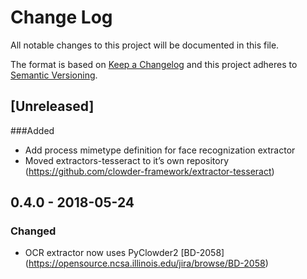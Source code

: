 # Change Log
All notable changes to this project will be documented in this file.

The format is based on [Keep a Changelog](http://keepachangelog.com/)
and this project adheres to [Semantic Versioning](http://semver.org/).

## [Unreleased]
###Added 
- Add process mimetype definition for face recognization extractor
- Moved extractors-tesseract to it’s own repository (https://github.com/clowder-framework/extractor-tesseract)

## 0.4.0 - 2018-05-24

### Changed
- OCR extractor now uses PyClowder2 [BD-2058] (https://opensource.ncsa.illinois.edu/jira/browse/BD-2058)
